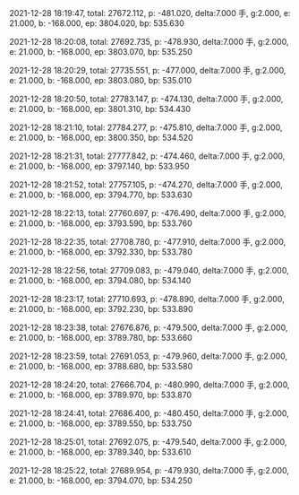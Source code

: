 2021-12-28 18:19:47, total: 27672.112, p: -481.020, delta:7.000 手, g:2.000, e: 21.000, b: -168.000, ep: 3804.020, bp: 535.630

2021-12-28 18:20:08, total: 27692.735, p: -478.930, delta:7.000 手, g:2.000, e: 21.000, b: -168.000, ep: 3803.070, bp: 535.250

2021-12-28 18:20:29, total: 27735.551, p: -477.000, delta:7.000 手, g:2.000, e: 21.000, b: -168.000, ep: 3803.080, bp: 535.010

2021-12-28 18:20:50, total: 27783.147, p: -474.130, delta:7.000 手, g:2.000, e: 21.000, b: -168.000, ep: 3801.310, bp: 534.430

2021-12-28 18:21:10, total: 27784.277, p: -475.810, delta:7.000 手, g:2.000, e: 21.000, b: -168.000, ep: 3800.350, bp: 534.520

2021-12-28 18:21:31, total: 27777.842, p: -474.460, delta:7.000 手, g:2.000, e: 21.000, b: -168.000, ep: 3797.140, bp: 533.950

2021-12-28 18:21:52, total: 27757.105, p: -474.270, delta:7.000 手, g:2.000, e: 21.000, b: -168.000, ep: 3794.770, bp: 533.630

2021-12-28 18:22:13, total: 27760.697, p: -476.490, delta:7.000 手, g:2.000, e: 21.000, b: -168.000, ep: 3793.590, bp: 533.760

2021-12-28 18:22:35, total: 27708.780, p: -477.910, delta:7.000 手, g:2.000, e: 21.000, b: -168.000, ep: 3792.330, bp: 533.780

2021-12-28 18:22:56, total: 27709.083, p: -479.040, delta:7.000 手, g:2.000, e: 21.000, b: -168.000, ep: 3794.080, bp: 534.140

2021-12-28 18:23:17, total: 27710.693, p: -478.890, delta:7.000 手, g:2.000, e: 21.000, b: -168.000, ep: 3792.230, bp: 533.890

2021-12-28 18:23:38, total: 27676.876, p: -479.500, delta:7.000 手, g:2.000, e: 21.000, b: -168.000, ep: 3789.780, bp: 533.660

2021-12-28 18:23:59, total: 27691.053, p: -479.960, delta:7.000 手, g:2.000, e: 21.000, b: -168.000, ep: 3788.680, bp: 533.580

2021-12-28 18:24:20, total: 27666.704, p: -480.990, delta:7.000 手, g:2.000, e: 21.000, b: -168.000, ep: 3789.970, bp: 533.870

2021-12-28 18:24:41, total: 27686.400, p: -480.450, delta:7.000 手, g:2.000, e: 21.000, b: -168.000, ep: 3789.550, bp: 533.750

2021-12-28 18:25:01, total: 27692.075, p: -479.540, delta:7.000 手, g:2.000, e: 21.000, b: -168.000, ep: 3789.340, bp: 533.610

2021-12-28 18:25:22, total: 27689.954, p: -479.930, delta:7.000 手, g:2.000, e: 21.000, b: -168.000, ep: 3794.070, bp: 534.250
